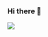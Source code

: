 ### Hi there 👋

<!--
**start2458/start2458** is a ✨ _special_ ✨ repository because its `README.md` (this file) appears on your GitHub profile.

Here are some ideas to get you started:

- 🔭 I’m currently working on ...
- 🌱 I’m currently learning ...
- 👯 I’m looking to collaborate on ...
- 🤔 I’m looking for help with ...
- 💬 Ask me about ...
- 📫 How to reach me: ...
- 😄 Pronouns: ...
- ⚡ Fun fact: ...
-->
<a href="https://www.instagram.com/" target="_blank"><img src="https://img.shields.io/badge/instagram-#FFF?style=flat&logo=appveyor&logoColor=#E4405F"/></a>

